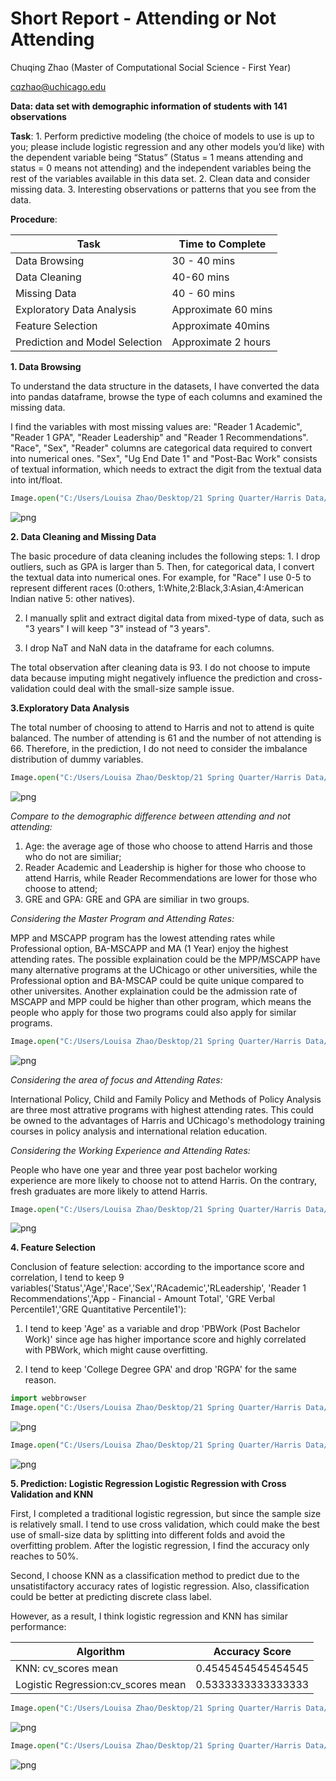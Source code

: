 # Short Report - Attending or Not Attending

Chuqing Zhao (Master of Computational Social Science - First Year)

cqzhao@uchicago.edu

**Data:  data set with demographic information of students with 141 observations**


**Task**: 1. Perform predictive modeling (the choice of models to use is up to you; please include logistic regression and any other models you’d like) with the dependent variable being “Status” (Status = 1 means attending and status = 0 means not attending) and the independent variables being the rest of the variables available in this data set. 2. Clean data and consider missing data. 3. Interesting observations or patterns that you see from the data.

**Procedure**: 

|   Task    | Time to Complete |
| ----------- | ----------- |
| Data Browsing| 30 - 40 mins      |
| Data Cleaning   |  40-60 mins |
| Missing Data| 40 - 60 mins      |
| Exploratory Data Analysis   | Approximate 60 mins        |
| Feature Selection   | Approximate 40mins        |
| Prediction and Model Selection   | Approximate 2 hours       |

**1. Data Browsing**

To understand the data structure in the datasets, I have converted the data into pandas dataframe, browse the type of each columns and examined the missing data.

I find the variables with most missing values are: "Reader 1 Academic", "Reader 1 GPA", "Reader Leadership" and "Reader 1 Recommendations". "Race", "Sex", "Reader" columns are categorical data required to convert into numerical ones. "Sex", "Ug End Date 1" and "Post-Bac Work" consists of textual information, which needs to extract the digit from the textual data into int/float.



```python
Image.open("C:/Users/Louisa Zhao/Desktop/21 Spring Quarter/Harris Data/7.png")
```




    
![png](output_4_0.png)
    



**2. Data Cleaning and Missing Data**

The basic procedure of data cleaning includes the following steps: 1. I drop outliers, such as GPA is larger than 5. Then, for categorical data, I convert the textual data into numerical ones. For example, for "Race" I use 0-5 to represent different races (0:others, 1:White,2:Black,3:Asian,4:American Indian native 5: other natives). 

2. I manually split and extract digital data from mixed-type of data, such as "3 years" I will keep "3" instead of "3 years". 

3. I drop NaT and NaN data in the dataframe for each columns. 

The total observation after cleaning data is 93. I do not choose to impute data because imputing might negatively influence the prediction and cross-validation could deal with the small-size sample issue.

**3.Exploratory Data Analysis** 

The total number of choosing to attend to Harris and not to attend is quite balanced. The number of attending is 61 and the number of not attending is 66. Therefore, in the prediction, I do not need to consider the imbalance distribution of dummy variables. 


```python
Image.open("C:/Users/Louisa Zhao/Desktop/21 Spring Quarter/Harris Data/8.png")
```




    
![png](output_9_0.png)
    



*Compare to the demographic difference between attending and not attending:*

1. Age: the average age of those who choose to attend Harris and those who do not are similiar;
2. Reader Academic and Leadership is higher for those who choose to attend Harris, while Reader Recommendations are lower for those who choose to attend;
3. GRE and GPA: GRE and GPA are similiar in two groups.

*Considering the Master Program and Attending Rates:*

MPP and MSCAPP program has the lowest attending rates while Professional option, BA-MSCAPP and MA (1 Year) enjoy the highest attending rates. The possible explaination could be the MPP/MSCAPP have many alternative programs at the UChicago or other universities, while the Professional option and BA-MSCAP could be quite unique compared to other universites. Another explaination could be the admission rate of MSCAPP and MPP could be higher than other program, which means the people who apply for those two programs could also apply for similar programs. 


```python
Image.open("C:/Users/Louisa Zhao/Desktop/21 Spring Quarter/Harris Data/3.png")
```




    
![png](output_12_0.png)
    



*Considering the area of focus and Attending Rates:*

International Policy, Child and Family Policy and Methods of Policy Analysis are three most attrative programs with highest attending rates. This could be owned to the advantages of Harris and UChicago's methodology training courses in policy analysis and international relation education.

*Considering the Working Experience and Attending Rates:*

People who have one year and three year post bachelor working experience are more likely to choose not to attend Harris. On the contrary, fresh graduates are more likely to attend Harris.


```python
Image.open("C:/Users/Louisa Zhao/Desktop/21 Spring Quarter/Harris Data/4.png")
```




    
![png](output_15_0.png)
    



**4. Feature Selection**

Conclusion of feature selection: according to the importance score and correlation, I tend to keep 9 variables('Status','Age','Race','Sex','RAcademic','RLeadership',
                  'Reader 1 Recommendations','App - Financial - Amount Total',
                  'GRE Verbal Percentile1','GRE Quantitative Percentile1'):
1. I tend to keep 'Age' as a variable and drop 'PBWork (Post Bachelor Work)' since age has higher importance score and highly correlated with PBWork, which might cause overfitting.

2. I tend to keep 'College Degree GPA' and drop 'RGPA' for the same reason. 


```python
import webbrowser
Image.open("C:/Users/Louisa Zhao/Desktop/21 Spring Quarter/Harris Data/1.png")
```




    
![png](output_18_0.png)
    




```python
Image.open("C:/Users/Louisa Zhao/Desktop/21 Spring Quarter/Harris Data/2.png")
```




    
![png](output_19_0.png)
    



**5. Prediction: Logistic Regression Logistic Regression with Cross Validation and KNN**

First, I completed a traditional logistic regression, but since the sample size is relatively small. I tend to use cross validation, which could make the best use of small-size data by splitting into different folds and avoid the overfitting problem. After the logistic regression, I find the accuracy only reaches to 50%. 

Second, I choose KNN as a classification method to predict due to the unsatistifactory accuracy rates of logistic regression. Also, classification could be better at predicting discrete class label. 

However, as a result, I think logistic regression and KNN has similar performance:

|   Algorithm    | Accuracy Score |
| ----------- | ----------- |
| KNN: cv_scores mean| 0.4545454545454545      |
| Logistic Regression:cv_scores mean|  0.5333333333333333 |


```python
Image.open("C:/Users/Louisa Zhao/Desktop/21 Spring Quarter/Harris Data/5.png")
```




    
![png](output_22_0.png)
    




```python
Image.open("C:/Users/Louisa Zhao/Desktop/21 Spring Quarter/Harris Data/6.png")
```




    
![png](output_23_0.png)
    



